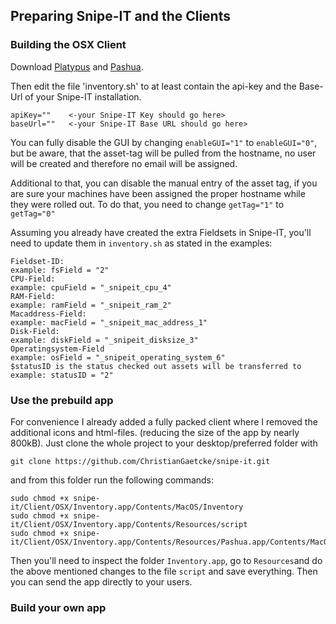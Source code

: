 


## Preparing Snipe-IT and the Clients

### Building the OSX Client



Download [Platypus](https://github.com/sveinbjornt/Platypus) and [Pashua](https://github.com/BlueM/Pashua). 


Then edit the file 'inventory.sh' to at least contain the api-key and the Base-Url of your Snipe-IT installation.
```
apiKey=""    <-your Snipe-IT Key should go here>
baseUrl=""   <-your Snipe-IT Base URL should go here>
```

You can fully disable the GUI by changing `enableGUI="1"` to `enableGUI="0"`, but be aware, that the asset-tag will be pulled from the hostname, no user will be created and therefore no email will be assigned.

Additional to that, you can disable the manual entry of the asset tag, if you are sure your machines have been assigned the proper hostname while they were rolled out. To do that, you need to change `getTag="1"` to `getTag="0"`

Assuming you already have created the extra Fieldsets in Snipe-IT, you'll need to update them in `inventory.sh` as stated in the examples:

```
Fieldset-ID:																		
example: fsField = "2"															
CPU-Field:
example: cpuField = "_snipeit_cpu_4"
RAM-Field:
example: ramField = "_snipeit_ram_2"
Macaddress-Field:
example: macField = "_snipeit_mac_address_1"
Disk-Field:		
example: diskField = "_snipeit_disksize_3"
Operatingsystem-Field
example: osField = "_snipeit_operating_system_6"
$statusID is the status checked out assets will be transferred to
example: statusID = "2"
```

### Use the prebuild app

For convenience I already added a fully packed client where I removed the additional icons and html-files. (reducing the size of the app by nearly 800kB).
Just clone the whole project to your desktop/preferred folder with 
```
git clone https://github.com/ChristianGaetcke/snipe-it.git
```
and from this folder run the following commands:
```
sudo chmod +x snipe-it/Client/OSX/Inventory.app/Contents/MacOS/Inventory
sudo chmod +x snipe-it/Client/OSX/Inventory.app/Contents/Resources/script
sudo chmod +x snipe-it/Client/OSX/Inventory.app/Contents/Resources/Pashua.app/Contents/MacOS/Pashua
```

Then you'll need to inspect the folder `Inventory.app`, go to `Resources`and do the above mentioned changes to the file `script` and save everything. Then you can send the app directly to your users. 

### Build your own app

